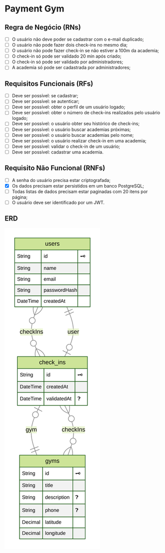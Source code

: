 # Payment Gym

## Regra de Negócio (RNs)

- [ ] O usuário não deve poder se cadastrar com o e-mail duplicado;
- [ ] O usuário não pode fazer dois check-ins no mesmo dia;
- [ ] O usuário não pode fazer check-in se não estiver a 100m da academia;
- [ ] O check-in só pode ser validado 20 min após criado;
- [ ] O check-in só pode ser validado por administradores;
- [ ] A academia só pode ser cadastrada por administradores;

## Requisitos Funcionais (RFs)

- [ ] Deve ser possível: se cadastrar;
- [ ] Deve ser possível: se autenticar;
- [ ] Deve ser possível: obter o perfil de um usuário logado;
- [ ] Deve ser possível: obter o número de check-ins realizados pelo usuário logado;
- [ ] Deve ser possível: o usuário obter seu histórico de check-ins;
- [ ] Deve ser possível: o usuário buscar academias próximas;
- [ ] Deve ser possível: o usuário buscar academias pelo nome;
- [ ] Deve ser possível: o usuário realizar check-in em uma academia;
- [ ] Deve ser possível: validar o check-in de um usuário;
- [ ] Deve ser possível: cadastrar uma academia.

## Requisito Não Funcional (RNFs)

- [ ] A senha do usuário precisa estar criptografada;
- [x] Os dados precisam estar persistidos em um banco PostgreSQL;
- [ ] Todas listas de dados precisam estar paginadas com 20 itens por página;
- [ ] O usuário deve ser identificado por um JWT.

## ERD

<img src='./prisma/ERD.svg' alt='Diagrama do banco de dados' />
